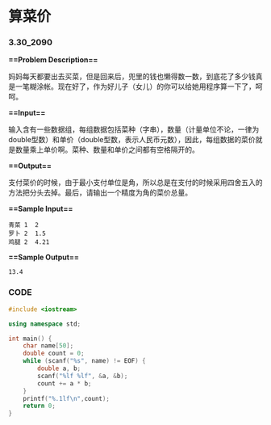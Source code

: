 # 算菜价

### 3.30_2090

**==Problem Description==**

妈妈每天都要出去买菜，但是回来后，兜里的钱也懒得数一数，到底花了多少钱真是一笔糊涂帐。现在好了，作为好儿子（女儿）的你可以给她用程序算一下了，呵呵。

**==Input==**

输入含有一些数据组，每组数据包括菜种（字串），数量（计量单位不论，一律为double型数）和单价（double型数，表示人民币元数），因此，每组数据的菜价就是数量乘上单价啊。菜种、数量和单价之间都有空格隔开的。

**==Output==**

支付菜价的时候，由于最小支付单位是角，所以总是在支付的时候采用四舍五入的方法把分头去掉。最后，请输出一个精度为角的菜价总量。

**==Sample Input==**

```
青菜 1  2
罗卜 2  1.5
鸡腿 2  4.21
```

**==Sample Output==**

```
13.4
```



### CODE

```cpp
#include <iostream>

using namespace std;

int main() {
    char name[50];
    double count = 0;
    while (scanf("%s", name) != EOF) {
        double a, b;
        scanf("%lf %lf", &a, &b);
        count += a * b;
    }
    printf("%.1lf\n",count);
    return 0;
}
```

